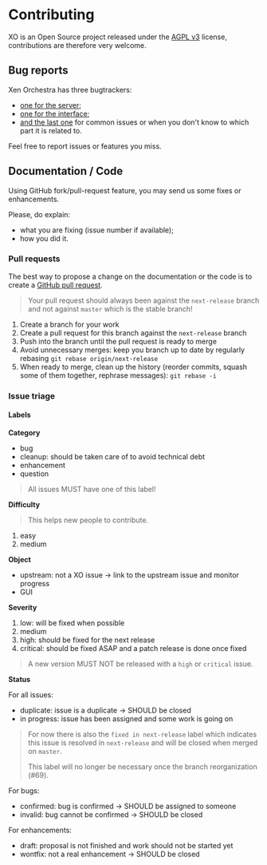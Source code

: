 # Contributing

XO is an Open Source project released under the [AGPL v3](http://www.gnu.org/licenses/agpl-3.0-standalone.html) license, contributions are therefore very welcome.

## Bug reports

Xen Orchestra has three bugtrackers:

* [one for the server](https://github.com/vatesfr/xo-server/issues);
* [one for the interface](https://github.com/vatesfr/xo-web/issues);
* [and the last one](https://github.com/vatesfr/xo/issues) for common issues or when you don't know to which part it is related to.

Feel free to report issues or features you miss.

## Documentation / Code

Using GitHub fork/pull-request feature, you may send us some fixes or enhancements.

Please, do explain:
* what you are fixing (issue number if available);
* how you did it.

### Pull requests

The best way to propose a change on the documentation or the code is
to create a [GitHub pull request](https://help.github.com/articles/using-pull-requests/).

> Your pull request should always been against the `next-release`
> branch and not against `master` which is the stable branch!


1. Create a branch for your work
2. Create a pull request for this branch against the `next-release` branch
3. Push into the branch until the pull request is ready to merge
4. Avoid unnecessary merges: keep you branch up to date by regularly rebasing `git rebase origin/next-release`
5. When ready to merge, clean up the history (reorder commits, squash some of them together, rephrase messages): `git rebase -i`

### Issue triage

#### Labels

**Category**

- bug
- cleanup: should be taken care of to avoid technical debt
- enhancement
- question

> All issues MUST have one of this label!

**Difficulty**

> This helps new people to contribute.

1. easy
2. medium

**Object**

- upstream: not a XO issue → link to the upstream issue and monitor progress
- GUI

**Severity**

1. low: will be fixed when possible
2. medium
3. high: should be fixed for the next release
4. critical: should be fixed ASAP and a patch release is done once fixed

> A new version MUST NOT be released with a `high` or `critical`
> issue.

**Status**

For all issues:

- duplicate: issue is a duplicate → SHOULD be closed
- in progress: issue has been assigned and some work is going on

> For now there is also the `fixed in next-release` label which
> indicates this issue is resolved in `next-release` and will be
> closed when merged on `master`.
>
> This label will no longer be necessary once the branch
> reorganization (#69).

For bugs:

- confirmed: bug is confirmed → SHOULD be assigned to someone
- invalid: bug cannot be confirmed → SHOULD be closed

For enhancements:

- draft: proposal is not finished and work should not be started yet
- wontfix: not a real enhancement → SHOULD be closed

